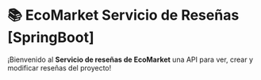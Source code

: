 # 📚 EcoMarket Servicio de Reseñas [SpringBoot]

¡Bienvenido al **Servicio de reseñas de EcoMarket** una API para ver, crear y modificar reseñas del proyecto!
